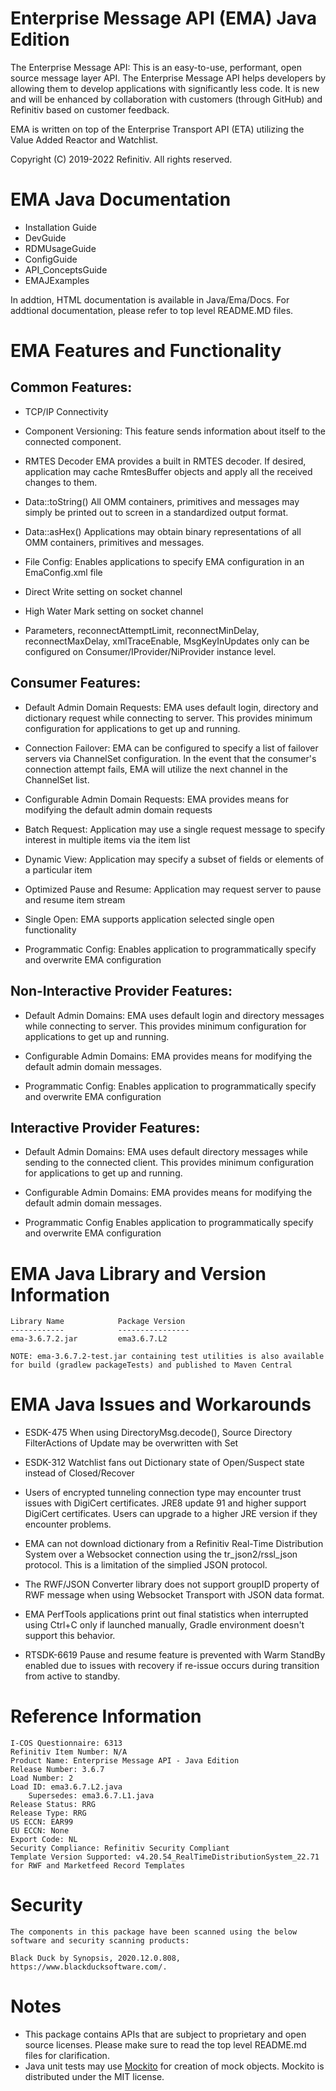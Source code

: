 # Enterprise Message API (EMA) Java Edition

The Enterprise Message API: This is an easy-to-use, performant, open source message layer API. The Enterprise Message API helps developers by allowing them to develop applications with significantly less code. It is new and will be enhanced by collaboration with customers (through GitHub) and Refinitiv based on customer feedback.

EMA is written on top of the Enterprise Transport API (ETA) utilizing the Value Added Reactor and Watchlist.  

Copyright (C) 2019-2022 Refinitiv. All rights reserved.
  
# EMA Java Documentation

- Installation Guide
- DevGuide
- RDMUsageGuide
- ConfigGuide
- API_ConceptsGuide
- EMAJExamples

In addtion, HTML documentation is available in Java/Ema/Docs. For addtional documentation, please refer to top level README.MD files.

# EMA Features and Functionality

## Common Features:

- TCP/IP Connectivity

- Component Versioning: This feature sends information about itself to the connected component.

- RMTES Decoder	EMA provides a built in RMTES decoder. If desired, application may cache RmtesBuffer objects and apply all the received changes to them.

- Data::toString() All OMM containers, primitives and messages may simply be printed out to screen in a standardized output format. 

- Data::asHex()	Applications may obtain binary representations of all OMM containers, primitives and messages.

- File Config:	Enables applications to specify EMA configuration in an EmaConfig.xml file

- Direct Write setting on socket channel

- High Water Mark setting on socket channel
		
- Parameters, reconnectAttemptLimit, reconnectMinDelay, reconnectMaxDelay, xmlTraceEnable, MsgKeyInUpdates only can be configured on Consumer/IProvider/NiProvider instance level.
	
## Consumer Features:
- Default Admin Domain Requests: EMA uses default login, directory and dictionary request while connecting to server. This provides minimum configuration for applications to get up and running.   

- Connection Failover: EMA can be configured to specify a list of failover servers via ChannelSet configuration.  In the event that the consumer's connection attempt fails, EMA will utilize the next channel in the ChannelSet list.

- Configurable Admin Domain Requests:  EMA provides means for modifying the default admin domain requests

- Batch Request: Application may use a single request message to specify interest in multiple items via the item list

- Dynamic View:	Application may specify a subset of fields or elements of a particular item

- Optimized Pause and Resume: Application may request server to pause and resume item stream

- Single Open: EMA supports application selected single open functionality

- Programmatic Config: Enables application to programmatically specify and overwrite EMA configuration

## Non-Interactive Provider Features:

- Default Admin Domains: EMA uses default login and directory messages while connecting to server. This provides minimum configuration for applications to get up and running.

- Configurable Admin Domains: EMA provides means for modifying the default admin domain messages. 		

- Programmatic Config: Enables application to programmatically specify and overwrite EMA configuration

## Interactive Provider Features:

- Default Admin Domains: EMA uses default directory messages while sending to the connected client. This provides minimum configuration for applications to get up and running.
 
- Configurable Admin Domains:  EMA provides means for modifying the default admin domain messages. 

- Programmatic Config	Enables application to programmatically specify and overwrite EMA configuration

# EMA Java Library and Version Information

    Library Name            Package Version
    ------------            ----------------
    ema-3.6.7.2.jar         ema3.6.7.L2

    NOTE: ema-3.6.7.2-test.jar containing test utilities is also available for build (gradlew packageTests) and published to Maven Central

# EMA Java Issues and Workarounds
 
- ESDK-475 When using DirectoryMsg.decode(), Source Directory FilterActions of Update may be overwritten with Set

- ESDK-312 Watchlist fans out Dictionary state of Open/Suspect state instead of Closed/Recover

- Users of encrypted tunneling connection type may encounter trust issues with DigiCert certificates. JRE8 update 91 and higher support DigiCert certificates. Users can upgrade to a higher JRE version if they encounter problems.

- EMA can not download dictionary from a Refinitiv Real-Time Distribution System over a Websocket connection using the tr_json2/rssl_json protocol. This is a limitation of the simplied JSON protocol.

- The RWF/JSON Converter library does not support groupID property of RWF message when using Websocket Transport with JSON data format.

- EMA PerfTools applications print out final statistics when interrupted using Ctrl+C only if launched manually, Gradle environment doesn't support this behavior.  

- RTSDK-6619 Pause and resume feature is prevented with Warm StandBy enabled due to issues with recovery if re-issue occurs during transition from active to standby.

# Reference Information

    I-COS Questionnaire: 6313
    Refinitiv Item Number: N/A
    Product Name: Enterprise Message API - Java Edition
    Release Number: 3.6.7
    Load Number: 2
    Load ID: ema3.6.7.L2.java
        Supersedes: ema3.6.7.L1.java
    Release Status: RRG
    Release Type: RRG
    US ECCN: EAR99
    EU ECCN: None
    Export Code: NL
    Security Compliance: Refinitiv Security Compliant
    Template Version Supported: v4.20.54_RealTimeDistributionSystem_22.71 for RWF and Marketfeed Record Templates

# Security

    The components in this package have been scanned using the below software and security scanning products:

    Black Duck by Synopsis, 2020.12.0.808, https://www.blackducksoftware.com/.

# Notes
- This package contains APIs that are subject to proprietary and open source licenses. Please make sure to read the top level README.md files for clarification.
- Java unit tests may use [Mockito](http://site.mockito.org/) for creation of mock objects. Mockito is distributed under the MIT license.
